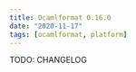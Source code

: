 ```yaml
---
title: Ocamlformat 0.16.0
date: "2020-11-17"
tags: [ocamlformat, platform]
---
```


TODO: CHANGELOG
